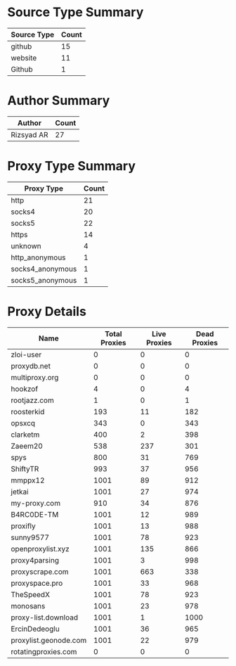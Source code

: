 # Source Type Summary

| Source Type | Count |
|-------------|-------|
| github | 15 |
| website | 11 |
| Github | 1 |


# Author Summary

| Author | Count |
|--------|-------|
| Rizsyad AR | 27 |


# Proxy Type Summary

| Proxy Type | Count |
|------------|-------|
| http | 21 |
| socks4 | 20 |
| socks5 | 22 |
| https | 14 |
| unknown | 4 |
| http_anonymous | 1 |
| socks4_anonymous | 1 |
| socks5_anonymous | 1 |


# Proxy Details

| Name | Total Proxies | Live Proxies | Dead Proxies |
|------|---------------|--------------|---------------|
| zloi-user | 0 | 0 | 0 |
| proxydb.net | 0 | 0 | 0 |
| multiproxy.org | 0 | 0 | 0 |
| hookzof | 4 | 0 | 4 |
| rootjazz.com | 1 | 0 | 1 |
| roosterkid | 193 | 11 | 182 |
| opsxcq | 343 | 0 | 343 |
| clarketm | 400 | 2 | 398 |
| Zaeem20 | 538 | 237 | 301 |
| spys | 800 | 31 | 769 |
| ShiftyTR | 993 | 37 | 956 |
| mmppx12 | 1001 | 89 | 912 |
| jetkai | 1001 | 27 | 974 |
| my-proxy.com | 910 | 34 | 876 |
| B4RC0DE-TM | 1001 | 12 | 989 |
| proxifly | 1001 | 13 | 988 |
| sunny9577 | 1001 | 78 | 923 |
| openproxylist.xyz | 1001 | 135 | 866 |
| proxy4parsing | 1001 | 3 | 998 |
| proxyscrape.com | 1001 | 663 | 338 |
| proxyspace.pro | 1001 | 33 | 968 |
| TheSpeedX | 1001 | 78 | 923 |
| monosans | 1001 | 23 | 978 |
| proxy-list.download | 1001 | 1 | 1000 |
| ErcinDedeoglu | 1001 | 36 | 965 |
| proxylist.geonode.com | 1001 | 22 | 979 |
| rotatingproxies.com | 0 | 0 | 0 |
